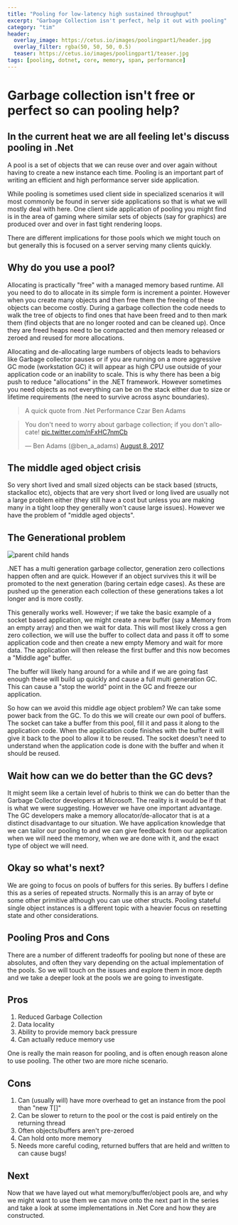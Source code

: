 ```yaml
---
title: "Pooling for low-latency high sustained throughput"
excerpt: "Garbage Collection isn't perfect, help it out with pooling"
category: "tim"
header:
  overlay_image: https://cetus.io/images/poolingpart1/header.jpg
  overlay_filter: rgba(50, 50, 50, 0.5)
  teaser: https://cetus.io/images/poolingpart1/teaser.jpg
tags: [pooling, dotnet, core, memory, span, performance]
---
```


# Garbage collection isn't free or perfect so can pooling help?

## In the current heat we are all feeling let's discuss pooling in .Net

A pool is a set of objects that we can reuse over and over again without having to create a new instance each time. Pooling is an important part of writing an efficient and high performance server side application. 

While pooling is sometimes used client side in specialized scenarios it will most commonly be found in server side applications so that is what we will mostly deal with here. One client side application of pooling you might find is in the area of gaming where similar sets of objects (say for graphics) are produced over and over in fast tight rendering loops. 

There are different implications for those pools which we might touch on but generally this is focused on a server serving many clients quickly.

## Why do you use a pool?

Allocating is practically "free" with a managed memory based runtime. All you need to do to allocate in its simple form is increment a pointer. However when you create many objects and then free them the freeing of these objects can become costly. During a garbage collection the code needs to walk the tree of objects to find ones that have been freed and to then mark them (find objects that are no longer rooted and can be cleaned up). Once they are freed heaps need to be compacted and then memory released or zeroed and reused for more allocations.

Allocating and de-allocating large numbers of objects leads to behaviors like Garbage collector pauses or if you are running on a more aggressive GC mode (workstation GC) it will appear as high CPU use outside of your application code or an inability to scale. This is why there has been a big push to reduce "allocations" in the .NET framework. However sometimes you need objects as not everything can be on the stack either due to size or lifetime requirements (the need to survive across async boundaries).

> A quick quote from .Net Performance Czar Ben Adams

<blockquote class="twitter-tweet" data-lang="en"><p lang="en" dir="ltr">You don&#39;t need to worry about garbage collection; if you don&#39;t allocate! <a href="https://t.co/nFxHC7nmCb">pic.twitter.com/nFxHC7nmCb</a></p>&mdash; Ben Adams (@ben_a_adams) <a href="https://twitter.com/ben_a_adams/status/895065527197982720?ref_src=twsrc%5Etfw">August 8, 2017</a></blockquote>
<script async src="https://platform.twitter.com/widgets.js" charset="utf-8"></script>

## The middle aged object crisis

So very short lived and small sized objects can be stack based (structs, stackalloc etc), objects that are very short lived or long lived are usually not a large problem either (they still have a cost but unless you are making many in a tight loop they generally won't cause large issues). However we have the problem of "middle aged objects".

## The Generational problem

![parent child hands](https://cetus.io/images/poolingpart1/hands.jpg)

.NET has a multi generation garbage collector, generation zero collections happen often and are quick. However if an object survives this it will be promoted to the next generation (baring certain edge cases). As these are pushed up the generation each collection of these generations takes a lot longer and is more costly. 

This generally works well. However; if we take the basic example of a socket based application, we might create a new buffer (say a Memory<T> from an empty array) and then we wait for data. This will most likely cross a gen zero collection, we will use the buffer to collect data and pass it off to some application code and then create a new empty Memory<T> and wait for more data. The application will then release the first buffer and this now becomes a "Middle age" buffer. 

The buffer will likely hang around for a while and if we are going fast enough these will build up quickly and cause a full multi generation GC. This can cause a "stop the world" point in the GC and freeze our application.

So how can we avoid this middle age object problem? We can take some power back from the GC. To do this we will create our own pool of buffers. The socket can take a buffer from this pool, fill it and pass it along to the application code. When the application code finishes with the buffer it will give it back to the pool to allow it to be reused. The socket doesn't need to understand when the application code is done with the buffer and when it should be reused.

## Wait how can we do better than the GC devs?

It might seem like a certain level of hubris to think we can do better than the Garbage Collector developers at Microsoft. The reality is it would be if that is what we were suggesting. However we have one important advantage. The GC developers make a memory allocator/de-allocator that is at a distinct disadvantage to our situation. We have application knowledge that we can tailor our pooling to and we can give feedback from our application when we will need the memory, when we are done with it, and the exact type of object we will need.

## Okay so what's next?

We are going to focus on pools of buffers for this series. By buffers I define this as a series of repeated structs. Normally this is an array of byte or some other primitive although you can use other structs. Pooling stateful single object instances is a different topic with a heavier focus on resetting state and other considerations.

## Pooling Pros and Cons

There are a number of different tradeoffs for pooling but none of these are absolutes, and often they vary depending on the actual implementation of the pools. So we will touch on the issues and explore them in more depth and we take a deeper look at the pools we are going to investigate.

## Pros

1. Reduced Garbage Collection
1. Data locality
1. Ability to provide memory back pressure
1. Can actually reduce memory use

One is really the main reason for pooling, and is often enough reason alone to use pooling. The other two are more niche scenario.

## Cons

1. Can (usually will) have more overhead to get an instance from the pool than "new T[]"
1. Can be slower to return to the pool or the cost is paid entirely on the returning thread
1. Often objects/buffers aren't pre-zeroed
1. Can hold onto more memory
1. Needs more careful coding, returned buffers that are held and written to can cause bugs!

## Next

Now that we have layed out what memory/buffer/object pools are, and why we might want to use them we can move onto the next part in the series and take a look at some implementations in .Net Core and how they are constructed.



